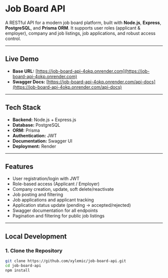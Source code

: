 # Job Board API

A RESTful API for a modern job board platform, built with **Node.js**, **Express**, **PostgreSQL**, and **Prisma ORM**. It supports user roles (applicant & employer), company and job listings, job applications, and robust access control.

---

## Live Demo

- **Base URL:** [https://job-board-api-4okp.onrender.com](https://job-board-api-4okp.onrender.com)
- **Swagger Docs:** [https://job-board-api-4okp.onrender.com/api-docs](https://job-board-api-4okp.onrender.com/api-docs)

---

## Tech Stack

- **Backend:** Node.js + Express.js
- **Database:** PostgreSQL
- **ORM:** Prisma
- **Authentication:** JWT
- **Documentation:** Swagger UI
- **Deployment:** Render

---

## Features

- User registration/login with JWT
- Role-based access (Applicant / Employer)
- Company creation, update, soft delete/reactivate
- Job posting and filtering
- Job applications and applicant tracking
- Application status update (pending → accepted/rejected)
- Swagger documentation for all endpoints
- Pagination and filtering for public job listings

---

## Local Development

### 1. Clone the Repository

```bash
git clone https://github.com/xylemic/job-board-api.git
cd job-board-api
npm install

